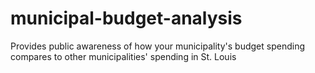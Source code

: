 # municipal-budget-analysis
Provides public awareness of how your municipality's budget spending compares to other municipalities' spending  in St. Louis
